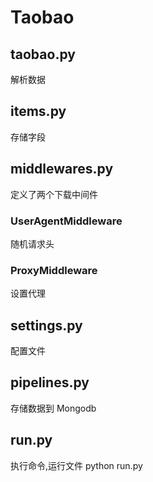 # Taobao

## taobao.py
解析数据

## items.py
存储字段

## middlewares.py
定义了两个下载中间件
### UserAgentMiddleware
随机请求头
### ProxyMiddleware
设置代理

## settings.py
配置文件

## pipelines.py
存储数据到 Mongodb

## run.py
执行命令,运行文件 python run.py
